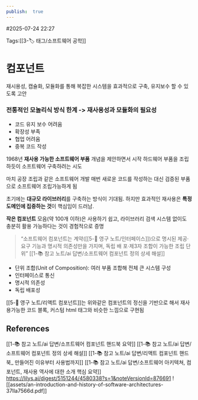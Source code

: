 ```yaml
---
publish:  true
---
```

#2025-07-24 22:27

Tags:[[3-🏷️ 태그/소프트웨어 공학]]

# 컴포넌트
재시용성, 캡슐화, 모듈화를 통해 복잡한 시스템을 효과적으로 구축, 유지보수 할 수 있도록 고안

### 전통적인 모놀리식 방식 한계 -> 재사용성과 모듈화의 필요성
- 코드 유지 보수 어려움
- 확장성 부족
- 협업 어려움
- 중복 코드 작성

1968년 **재사용 가능한 소프트웨어 부품** 개념을 제안하면서 시작
하드웨어 부품을 조립하듯이 소프트웨어 구축하려는 시도

마치 공장 조립과 같은 소프트웨어 개발
매번 새로운 코드를 작성하는 대신 검증된 부품으로 소프트웨어 조립가능하게 됨

초기에는 **대규모 라이브러리**를 구축하는 방식이 기대됨.
하지만 효과적인 재사용은 **특정 도메인에 집중하는 것**이 핵심임이 드러남.

**작은 컴포넌트** 모음(약 100개 이하)은 사용하기 쉽고, 라이브러리 검색 시스템 없이도 충분히 활용 가능하다는 것이 경험적으로 증명

> “소프트웨어 컴포넌트는 계약([[5-💎 영구 노트/인터페이스]])으로 명시된 제공·요구 기능과 명시적 의존성만을 가지며, 독립 배   포·제3자 조합이 가능한 조립 단위” [[1-📚 참고 노트/ai 답변/소프트웨어 컴포넌트 정의 상세 해설]]

- 단위 조합(Unit of Composition): 여러 부품 조합해 전체 큰 시스템 구성
- 인터페이스로 통신
- 명시적 의존성
- 독립 배포성

[[5-💎 영구 노트/리액트 컴포넌트]]는 위와같은 컴포넌트의 정신을 기반으로 해서 재사용가능한 코드 블록, 커스텀 html 태그와 비슷한 느낌으로 구현됨

## References
[[1-📚 참고 노트/ai 답변/소프트웨어 컴포넌트 핸드북 요약]]
[[1-📚 참고 노트/ai 답변/소프트웨어 컴포넌트 정의 상세 해설]]
[[1-📚 참고 노트/ai 답변/리액트 컴포넌트 핸드북_ 만들어진 이유부터 사용법까지]]
[[1-📚 참고 노트/ai 답변/소프트웨어 아키텍쳐, 컴포넌트, 재사용 역사에 대한 소개 핵심 요약]]
https://lilys.ai/digest/5151244/4580338?s=1&noteVersionId=876691
![[assets/an-introduction-and-history-of-software-architectures-37lla7566d.pdf]]